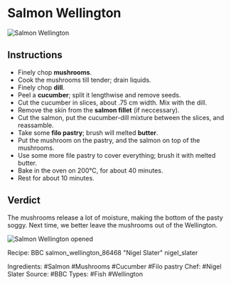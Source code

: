# Salmon Wellington

![Salmon Wellington](salmon-01.jpg "Salmon Wellington")

## Instructions

* Finely chop **mushrooms**.
* Cook the mushrooms till tender; drain liquids.
* Finely chop **dill**.
* Peel a **cucumber**; split it lengthwise and remove seeds.
* Cut the cucumber in slices, about .75 cm width. Mix with the dill.
* Remove the skin from the **salmon fillet** (if neccessary).
* Cut the salmon, put the cucumber-dill mixture between the slices, 
  and reassamble.
* Take some **filo pastry**; brush will melted **butter**.
* Put the mushroom on the pastry, and the salmon on top of the mushrooms.
* Use some more file pastry to cover everything; brush it with melted butter.
* Bake in the oven on 200&deg;C, for about 40 minutes.
* Rest for about 10 minutes.

## Verdict

The mushrooms release a lot of moisture, making the bottom of
the pasty soggy. Next time, we better leave the mushrooms out
of the Wellington.

![Salmon Wellington opened](salmon-02.jpg "Salmon Wellington opened")


Recipe: BBC salmon_wellington_86468 "Nigel Slater" nigel_slater

Ingredients: #Salmon #Mushrooms #Cucumber #Filo pastry
Chef: #Nigel Slater
Source: #BBC
Types: #Fish #Wellington
